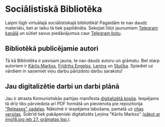 # Sociālistiskā Bibliotēka
Laipni lūgti virtuālajā sociālistiskajā bibliotēkā! Pagaidām te nav daudz materiālu, bet ar laiku tā tiek papildināta. Sekojiet līdzi jaunumiem [Telegram kanālā](https://t.me/komjaunietis) un sūtiet savus piedāvājumus caur [Telegram botu](https://t.me/ubfuc_bot).
## Bibliotēkā publicējamie autori
Tā kā Bibliotēka ir pavisam jauna, te nav daudz autoru un grāmatu. Bet starp autoriem ir [Kārlis Markss](https://komjaunietis.github.io/socialistiska-biblioteka/autori/Markss), [Frīdrihs Engelss](https://komjaunietis.github.io/socialistiska-biblioteka/autori/Engelss), [Ļeņins](https://komjaunietis.github.io/socialistiska-biblioteka/autori/Lenins) un [Stučka](https://komjaunietis.github.io/socialistiska-biblioteka/autori/Stucka). Spiediet uz vārdiem in saņemiet viņu darbu pārizdoto darbu sarakstu!
## Jau digitalizētie darbi un darbi plānā
Jau ir atrasta Komunistiskās partijas manifesta [digitalizētā kopija](https://komjaunietis.github.io/socialistiska-biblioteka/kompartijasmanifests/). Iespējams tā drīz tiks pārviedota arī PDF formātā un pievienota pie repozitorija ["Releases" sadaļas](https://github.com/Komjaunietis/socialistiska-biblioteka/releases). Nākotnē ir iespējama labošana, pamatā uz [citas versijas](https://t.me/komjaunietis/374). Šobrīd tiek pakāpeniski digitalizēts Ļeņina "Kārlis Markss" [(sākot ar img18.jpg jeb 27. grāmatas lpp.)](https://disk.yandex.ru/d/LhJElmCsspkOyw).
